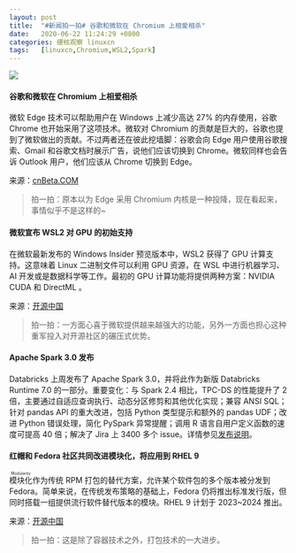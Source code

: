 ```yaml
---
layout: post
title:	"#新闻拍一拍# 谷歌和微软在 Chromium 上相爱相杀"
date:	2020-06-22 11:24:29 +0800 
categories:	硬核观察 linuxcn 
tags:	[linuxcn,Chromium,WSL2,Spark]
---
```



![](/Asserts/Images//attachment/album/202006/22/112420komacdpd7aadfhf0.jpg)


#### 谷歌和微软在 Chromium 上相爱相杀


微软 Edge 技术可以帮助用户在 Windows 上减少高达 27% 的内存使用，谷歌 Chrome 也开始采用了这项技术。微软对 Chromium 的贡献是巨大的，谷歌也提到了微软做出的贡献。不过两者还在彼此挖墙脚：谷歌会向 Edge 用户使用谷歌搜索、Gmail 和谷歌文档时展示广告，说他们应该切换到 Chrome。微软同样也会告诉 Outlook 用户，他们应该从 Chrome 切换到 Edge。


来源：[cnBeta.COM](https://www.cnbeta.com/articles/tech/993715.htm)



> 
> 拍一拍：原本以为 Edge 采用 Chromium 内核是一种投降，现在看起来，事情似乎不是这样的~
> 
> 
> 


#### 微软宣布 WSL2 对 GPU 的初始支持


在微软最新发布的 Windows Insider 预览版本中，WSL2 获得了 GPU 计算支持。这意味着 Linux 二进制文件可以利用 GPU 资源，在 WSL 中进行机器学习、AI 开发或是数据科学等工作。最初的 GPU 计算功能将提供两种方案：NVIDIA CUDA 和 DirectML 。


来源：[开源中国](https://www.oschina.net/news/116588/gpu-compute-wsl2)



> 
> 拍一拍：一方面心喜于微软提供越来越强大的功能，另外一方面也担心这种重军投入对开源社区的碾压式优势。 
> 
> 
> 


#### Apache Spark 3.0 发布


Databricks 上周发布了 Apache Spark 3.0，并将此作为新版 Databricks Runtime 7.0 的一部分。重要变化：与 Spark 2.4 相比，TPC-DS 的性能提升了 2 倍，主要通过自适应查询执行、动态分区修剪和其他优化实现；兼容 ANSI SQL；针对 pandas API 的重大改进，包括 Python 类型提示和额外的 pandas UDF；改进 Python 错误处理，简化 PySpark 异常提醒；调用 R 语言自用户定义函数的速度可提高 40 倍；解决了 Jira 上 3400 多个 issue。详情参见[发布说明](https://spark.apache.org/releases/spark-release-3-0-0.html)。


#### 红帽和 Fedora 社区共同改进模块化，将应用到 RHEL 9


<ruby> 模块化 <rt>  Modularity </rt></ruby>作为传统 RPM 打包的替代方案，允许某个软件包的多个版本被分发到 Fedora。简单来说，在传统发布策略的基础上，Fedora 仍将推出标准发行版，但同时搭载一组提供流行软件替代版本的模块。RHEL 9 计划于 2023~2024 推出。


来源：[开源中国](https://www.cnbeta.com/articles/tech/993693.htm)



> 
> 拍一拍：这是除了容器技术之外，打包技术的一大进步。
> 
> 
>

